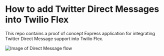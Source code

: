 # How to add Twitter Direct Messages into Twilio Flex
This repo contains a proof of concept Express application for integrating Twitter Direct Message support into Twilio Flex.

![Image of Direct Message flow](https://user-images.githubusercontent.com/46247485/125089637-6d7d3280-e0c6-11eb-85fb-b1acf7b21b45.png)

